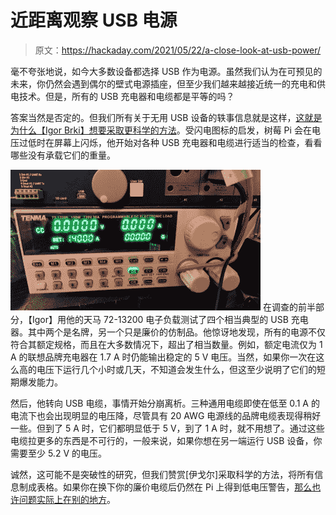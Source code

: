 # 近距离观察 USB 电源

> 原文：<https://hackaday.com/2021/05/22/a-close-look-at-usb-power/>

毫不夸张地说，如今大多数设备都选择 USB 作为电源。虽然我们认为在可预见的未来，你仍然会遇到偶尔的壁式电源插座，但至少我们越来越接近统一的充电和供电技术。但是，所有的 USB 充电器和电缆都是平等的吗？

答案当然是否定的。但我们所有关于无用 USB 设备的轶事信息就是这样，[这就是为什么【Igor Brki】想要采取更科学的方法](https://hyperglitch.com/articles/micro-usb-cable-for-power)。受闪电图标的启发，树莓 Pi 会在电压过低时在屏幕上闪烁，他开始对各种 USB 充电器和电缆进行适当的检查，看看哪些没有承载它们的重量。

[![](img/2359932f8846c479d12d6cfe5e60515d.png)](https://hackaday.com/wp-content/uploads/2021/05/usbtest_detail.jpg) 在调查的前半部分，【Igor】用他的天马 72-13200 电子负载测试了四个相当典型的 USB 充电器。其中两个是名牌，另一个只是廉价的仿制品。他惊讶地发现，所有的电源不仅符合其额定规格，而且在大多数情况下，超出了相当数量。例如，额定电流仅为 1 A 的联想品牌充电器在 1.7 A 时仍能输出稳定的 5 V 电压。当然，如果你一次在这么高的电压下运行几个小时或几天，不知道会发生什么，但这至少说明了它们的短期爆发能力。

然后，他转向 USB 电缆，事情开始分崩离析。三种通用电缆即使在低至 0.1 A 的电流下也会出现明显的电压降，尽管具有 20 AWG 电源线的品牌电缆表现得稍好一些。但到了 5 A 时，它们都明显低于 5 V，到了 1 A 时，就不用想了。通过这些电缆拉更多的东西是不可行的，一般来说，如果你想在另一端运行 USB 设备，你需要至少 5.2 V 的电压。

诚然，这可能不是突破性的研究，但我们赞赏[伊戈尔]采取科学的方法，将所有信息制成表格。如果你在换下你的廉价电缆后仍然在 Pi 上得到低电压警告，[那么也许问题实际上在别的地方](https://hackaday.com/2021/02/12/pcb-mods-silence-voltage-warnings-on-the-pi-4/)。